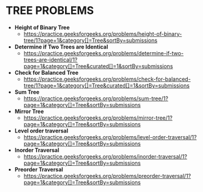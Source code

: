 # TREE PROBLEMS

* **Height of Binary Tree** 
  * https://practice.geeksforgeeks.org/problems/height-of-binary-tree/1?page=1&category[]=Tree&sortBy=submissions
* **Determine if Two Trees are Identical** 
  * https://practice.geeksforgeeks.org/problems/determine-if-two-trees-are-identical/1?page=1&category[]=Tree&curated[]=1&sortBy=submissions
* **Check for Balanced Tree**
  * https://practice.geeksforgeeks.org/problems/check-for-balanced-tree/1?page=1&category[]=Tree&curated[]=1&sortBy=submissions
* **Sum Tree**
  * https://practice.geeksforgeeks.org/problems/sum-tree/1?page=1&category[]=Tree&sortBy=submissions
* **Mirror Tree**
  * https://practice.geeksforgeeks.org/problems/mirror-tree/1?page=1&category[]=Tree&sortBy=submissions
* **Level order traversal**
  * https://practice.geeksforgeeks.org/problems/level-order-traversal/1?page=1&category[]=Tree&sortBy=submissions
* **Inorder Traversal**
  * https://practice.geeksforgeeks.org/problems/inorder-traversal/1?page=1&category[]=Tree&sortBy=submissions
* **Preorder Traversal**
  * https://practice.geeksforgeeks.org/problems/preorder-traversal/1?page=1&category[]=Tree&sortBy=submissions


